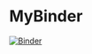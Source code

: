 # MyBinder

[![Binder](https://mybinder.org/badge_logo.svg)](https://mybinder.org/v2/gh/keagana/MyBinder/master)
